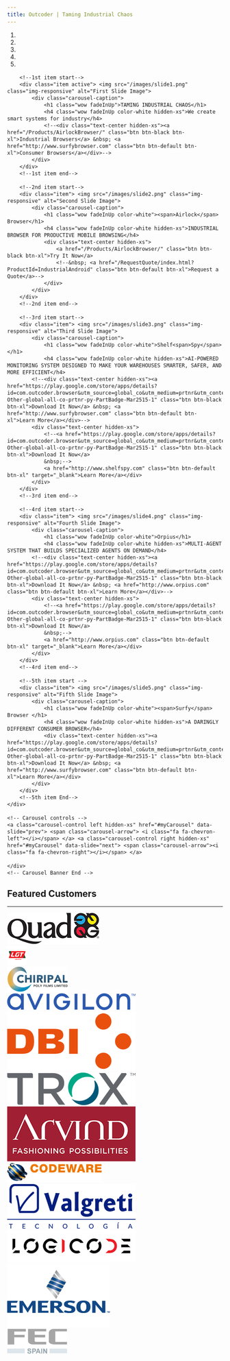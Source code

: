 ```yaml
---
title: Outcoder | Taming Industrial Chaos
---
```


<section id="banner-2">
	<div id="myCarousel" class="carousel slide" data-ride="carousel"> 
		<!-- Carousel indicators -->
		<ol class="carousel-indicators">
			<li data-target="#myCarousel" data-slide-to="0" class="active"></li>
			<li data-target="#myCarousel" data-slide-to="1"></li>
			<li data-target="#myCarousel" data-slide-to="2"></li>
			<li data-target="#myCarousel" data-slide-to="3"></li>
			<li data-target="#myCarousel" data-slide-to="4"></li>
		</ol>
		<!-- Wrapper for carousel items -->
		<div class="carousel-inner"> 
		
		<!--1st item start-->
		<div class="item active"> <img src="/images/slide1.png" class="img-responsive" alt="First Slide Image">
			<div class="carousel-caption">			
				<h1 class="wow fadeInUp">TAMING INDUSTRIAL CHAOS</h1>
				<h4 class="wow fadeInUp color-white hidden-xs">We create smart systems for industry</h4>
				<!--<div class="text-center hidden-xs"><a href="/Products/AirlockBrowser/" class="btn btn-black btn-xl">Industrial Browsers</a> &nbsp; <a href="http://www.surfybrowser.com" class="btn btn-default btn-xl">Consumer Browsers</a></div>-->
			</div>
		</div>
		<!--1st item end--> 
		
		<!--2nd item start-->
		<div class="item"> <img src="/images/slide2.png" class="img-responsive" alt="Second Slide Image">
			<div class="carousel-caption">
				<h1 class="wow fadeInUp color-white"><span>Airlock</span> Browser</h1>
				<h4 class="wow fadeInUp color-white hidden-xs">INDUSTRIAL BROWSER FOR PRODUCTIVE MOBILE BROWSING</h4>
				<div class="text-center hidden-xs">
					<a href="/Products/AirlockBrowser/" class="btn btn-black btn-xl">Try It Now</a>
					<!--&nbsp; <a href="/RequestQuote/index.html?ProductId=IndustrialAndroid" class="btn btn-default btn-xl">Request a Quote</a>-->
				</div>
			</div>
		</div>
		<!--2nd item end-->

		<!--3rd item start-->
		<div class="item"> <img src="/images/slide3.png" class="img-responsive" alt="Third Slide Image">
			<div class="carousel-caption">
				<h1 class="wow fadeInUp color-white">Shelf<span>Spy</span></h1>
				<h4 class="wow fadeInUp color-white hidden-xs">AI-POWERED MONITORING SYSTEM DESIGNED TO MAKE YOUR WAREHOUSES SMARTER, SAFER, AND MORE EFFICIENT</h4>
			<!--<div class="text-center hidden-xs"><a href="https://play.google.com/store/apps/details?id=com.outcoder.browser&utm_source=global_co&utm_medium=prtnr&utm_content=Mar2515&utm_campaign=PartBadge&pcampaignid=MKT-Other-global-all-co-prtnr-py-PartBadge-Mar2515-1" class="btn btn-black btn-xl">Download It Now</a> &nbsp; <a href="http://www.surfybrowser.com" class="btn btn-default btn-xl">Learn More</a></div>-->
			<div class="text-center hidden-xs">
				<!--<a href="https://play.google.com/store/apps/details?id=com.outcoder.browser&utm_source=global_co&utm_medium=prtnr&utm_content=Mar2515&utm_campaign=PartBadge&pcampaignid=MKT-Other-global-all-co-prtnr-py-PartBadge-Mar2515-1" class="btn btn-black btn-xl">Download It Now</a>
				&nbsp;-->
				<a href="http://www.shelfspy.com" class="btn btn-default btn-xl" target="_blank">Learn More</a></div>
			</div>
		</div>
		<!--3rd item end-->

		<!--4rd item start-->
		<div class="item"> <img src="/images/slide4.png" class="img-responsive" alt="Fourth Slide Image">
			<div class="carousel-caption">
				<h1 class="wow fadeInUp color-white">Orpius</h1>
				<h4 class="wow fadeInUp color-white hidden-xs">MULTI-AGENT SYSTEM THAT BUILDS SPECIALIZED AGENTS ON DEMAND</h4>
			<!--<div class="text-center hidden-xs"><a href="https://play.google.com/store/apps/details?id=com.outcoder.browser&utm_source=global_co&utm_medium=prtnr&utm_content=Mar2515&utm_campaign=PartBadge&pcampaignid=MKT-Other-global-all-co-prtnr-py-PartBadge-Mar2515-1" class="btn btn-black btn-xl">Download It Now</a> &nbsp; <a href="http://www.orpius.com" class="btn btn-default btn-xl">Learn More</a></div>-->
			<div class="text-center hidden-xs">
				<!--<a href="https://play.google.com/store/apps/details?id=com.outcoder.browser&utm_source=global_co&utm_medium=prtnr&utm_content=Mar2515&utm_campaign=PartBadge&pcampaignid=MKT-Other-global-all-co-prtnr-py-PartBadge-Mar2515-1" class="btn btn-black btn-xl">Download It Now</a>
				&nbsp;-->
				<a href="http://www.orpius.com" class="btn btn-default btn-xl" target="_blank">Learn More</a></div>
			</div>
		</div>
		<!--4rd item end-->

		<!--5th item start -->
		<div class="item"> <img src="/images/slide5.png" class="img-responsive" alt="Fifth Slide Image">
			<div class="carousel-caption">
				<h1 class="wow fadeInUp color-white"><span>Surfy</span> Browser </h1>
				<h4 class="wow fadeInUp color-white hidden-xs">A DARINGLY DIFFERENT CONSUMER BROWSER</h4>
				<div class="text-center hidden-xs"><a href="https://play.google.com/store/apps/details?id=com.outcoder.browser&utm_source=global_co&utm_medium=prtnr&utm_content=Mar2515&utm_campaign=PartBadge&pcampaignid=MKT-Other-global-all-co-prtnr-py-PartBadge-Mar2515-1" class="btn btn-black btn-xl">Download It Now</a> &nbsp; <a href="http://www.surfybrowser.com" class="btn btn-default btn-xl">Learn More</a></div>
			</div>
		</div>
		<!--5th item End--> 
	</div>

	<!-- Carousel controls -->
	<a class="carousel-control left hidden-xs" href="#myCarousel" data-slide="prev"> <span class="carousel-arrow"> <i class="fa fa-chevron-left"></i></span> </a> <a class="carousel-control right hidden-xs" href="#myCarousel" data-slide="next"> <span class="carousel-arrow"><i class="fa fa-chevron-right"></i></span> </a> 
	  
	</div>
	<!-- Carousel Banner End --> 
</section>

<section id="clients" class="section-padding">
  <div class="container">
	<div class="row">
	  <div class="col-lg-12">
		<h2 class="text-center">Featured Customers</h2>
		<div class="text-center">
		  <hr class="hr-center">
		</div>
	  </div>
	</div>
	<div class="row">
	 <div class="col-lg-2 col-md-2 col-sm-6 col-xs-12">
		<div class="clients-cont wow fadeIn" data-wow-offset="30" data-wow-duration="1.5s" data-wow-delay="0.15s"><img src="images/Quad_logo.jpg" class="img-responsive" alt="Quad"></div>
	  </div>
	 <div class="col-lg-2 col-md-2 col-sm-6 col-xs-12">
		<div class="clients-cont wow fadeIn" data-wow-offset="30" data-wow-duration="1.5s" data-wow-delay="0.15s"><img src="images/Lgt_Logo.png" class="img-responsive" alt="LGT Logistics"></div>
	  </div>
	 <div class="col-lg-2 col-md-2 col-sm-6 col-xs-12">
		<div class="clients-cont wow fadeIn" data-wow-offset="30" data-wow-duration="1.5s" data-wow-delay="0.15s"><img src="images/Chirpal_logo.png" class="img-responsive" alt="Chiripal Poly Films"></div>
	  </div>
	 <div class="col-lg-2 col-md-2 col-sm-6 col-xs-12">
		<div class="clients-cont wow fadeIn" data-wow-offset="30" data-wow-duration="1.5s" data-wow-delay="0.15s"><img src="images/Avigilon_Logo.png" class="img-responsive" alt="Avigilon"></div>
	  </div>
	   <div class="col-lg-2 col-md-2 col-sm-6 col-xs-12">
		<div class="clients-cont wow fadeIn" data-wow-offset="30" data-wow-duration="1.5s" data-wow-delay="0.15s"><img src="images/dbi_logo.png" class="img-responsive" alt="DBI Plastics"></div>
	  </div>
	  <div class="col-lg-2 col-md-2 col-sm-6 col-xs-12">
		<div class="clients-cont wow fadeIn" data-wow-offset="30" data-wow-duration="1.5s" data-wow-delay="0.15s"><img src="images/Trox_Logo.png" class="img-responsive" alt="Trox"></div>
	  </div>
			<div class="col-lg-2 col-md-2 col-sm-6 col-xs-12">
		<div class="clients-cont wow fadeIn" data-wow-offset="30" data-wow-duration="1.5s" data-wow-delay="0.15s"><img src="images/Arvind-Brand_logo.png" class="img-responsive" alt="Arvind Brand"></div>
	  </div>
	  <div class="col-lg-2 col-md-2 col-sm-6 col-xs-12">
		<div class="clients-cont wow fadeIn" data-wow-offset="30" data-wow-duration="1.5s" data-wow-delay="0.15s"><img src="images/Codeware_logo.png" class="img-responsive" alt="Codeware"></div>
	  </div>
	  <div class="col-lg-2 col-md-2 col-sm-6 col-xs-12">
		<div class="clients-cont wow fadeIn" data-wow-offset="30" data-wow-duration="1.5s" data-wow-delay="0.15s"><img src="images/Valgreti_logo.png" class="img-responsive" alt="Valgreti"></div>
	  </div>
	  <div class="col-lg-2 col-md-2 col-sm-6 col-xs-12">
		<div class="clients-cont wow fadeIn" data-wow-offset="30" data-wow-duration="1.5s" data-wow-delay="0.15s"><img src="images/Logicode_logo.png" class="img-responsive" alt="Logicode"></div>
	  </div>
	  <div class="col-lg-2 col-md-2 col-sm-6 col-xs-12">
		<div class="clients-cont wow fadeIn" data-wow-offset="30" data-wow-duration="1.5s" data-wow-delay="0.15s"><img src="images/Emerson_logo.png" class="img-responsive" alt="Emerson"></div>
	  </div>
	  <div class="col-lg-2 col-md-2 col-sm-6 col-xs-12">
		<div class="clients-cont wow fadeIn" data-wow-offset="30" data-wow-duration="1.5s" data-wow-delay="0.15s"><img src="images/Fec_logo.gif" class="img-responsive" alt="Anker Noreste"></div>
	  </div>
	</div>
  </div>
</section>